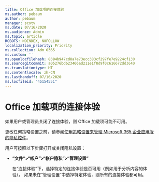 ```yaml
---
title: Office 加载项的连接体验
ms.author: pebaum
author: pebaum
manager: scotv
ms.date: 07/16/2020
ms.audience: Admin
ms.topic: article
ROBOTS: NOINDEX, NOFOLLOW
localization_priority: Priority
ms.collection: Adm_O365
ms.custom: ''
ms.openlocfilehash: 8384b947cd8a7e73ecc383cf297fe7e9224cf130
ms.sourcegitcommit: a05276bd623466ad211e1f8d9f0c616672dd3640
ms.translationtype: HT
ms.contentlocale: zh-CN
ms.lasthandoff: 07/16/2020
ms.locfileid: "45154551"
---
```

# <a name="connected-experience-with-office-add-ins"></a>Office 加载项的连接体验

如果用户或管理员关闭了连接体验，则 Office 加载项可能不可用。

更改任何策略设置之前，请参阅[使用策略设置来管理 Microsoft 365 企业应用版的隐私控件](https://docs.microsoft.com/deployoffice/privacy/manage-privacy-controls)。

用户可按照以下步骤打开或关闭隐私设置：

- **“文件”>“帐户”>“帐户隐私”>“管理设置”** 

    在“连接体验”下，选择特定的连接体验是否可用（例如用于分析内容的体验）。 如果未在“管理设置”中选择特定体验，则所有的连接体验都可用。

